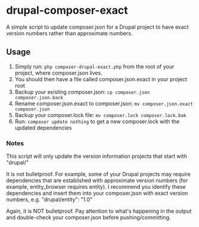 # drupal-composer-exact
A simple script to update composer.json for a Drupal project to have exact version numbers rather than approximate numbers.

## Usage

1. Simply run: ```php composer-drupal-exact.php``` from the root of your project, where composer.json lives.
2. You should then have a file called composer.json.exact in your project root
3. Backup your existing composer.json: ```cp composer.json composer.json.back```
4. Rename composer.json.exact to composer.json: ```mv composer.json.exact composer.json```
5. Backup your composer.lock file: ```mv composer.lock composer.lock.bak```
6. Run: ```composer update nothing``` to get a new composer.lock with the updated dependencies

### Notes
This script will only update the version information projects that start with "drupal/"

It is not bulletproof. For example, some of your Drupal projects may require dependencies that are established with approximate version numbers (for example, entity_browser requires entity). I recommend you identify these dependencies and insert them into your composer.json with exact version numbers, e.g. "drupal/entity": "1.0"

Again, it is NOT bulletproof. Pay attention to what's happening in the output and double-check your composer.json before pushing/committing.


